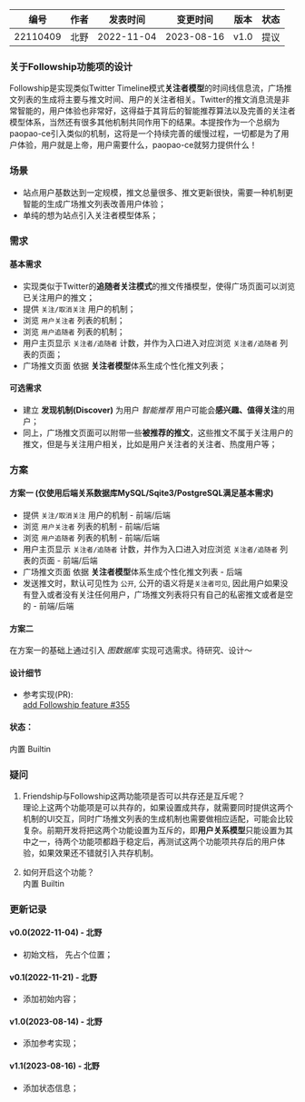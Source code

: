 | 编号 | 作者 | 发表时间 | 变更时间 | 版本 | 状态 |
| ----- | ----- | ----- | ----- | ----- | ----- |
| 22110409| 北野 | 2022-11-04 | 2023-08-16 | v1.0 | 提议 |

### 关于Followship功能项的设计
 Followship是实现类似Twitter Timeline模式**关注者模型**的时间线信息流，广场推文列表的生成将主要与推文时间、用户的关注者相关。Twitter的推文消息流是非常智能的，用户体验也非常好，这得益于其背后的智能推荐算法以及完善的关注者模型体系，当然还有很多其他机制共同作用下的结果。本提按作为一个总纲为paopao-ce引入类似的机制，这将是一个持续完善的缓慢过程，一切都是为了用户体验，用户就是上帝，用户需要什么，paopao-ce就努力提供什么！

### 场景 
* 站点用户基数达到一定规模，推文总量很多、推文更新很快，需要一种机制更智能的生成广场推文列表改善用户体验；
* 单纯的想为站点引入关注者模型体系；

### 需求  
#### 基本需求  
* 实现类似于Twitter的**追随者关注模式**的推文传播模型，使得广场页面可以浏览已关注用户的推文； 
* 提供 `关注/取消关注` 用户的机制；
* 浏览 `用户关注者` 列表的机制；
* 浏览 `用户追随者` 列表的机制；
* 用户主页显示 `关注者/追随者` 计数，并作为入口进入对应浏览 `关注者/追随者` 列表的页面；
* 广场推文页面 依据 **关注者模型**体系生成个性化推文列表；

#### 可选需求  
* 建立 **发现机制(Discover)** 为用户 *智能推荐* 用户可能会**感兴趣、值得关注**的用户；
* 同上，广场推文页面可以附带一些**被推荐的推文**，这些推文不属于关注用户的推文，但是与关注用户相关，比如是用户关注者的关注者、热度用户等；
 
### 方案

#### 方案一  (仅使用后端关系数据库MySQL/Sqite3/PostgreSQL满足基本需求)
* 提供 `关注/取消关注` 用户的机制  - 前端/后端
* 浏览 `用户关注者` 列表的机制  - 前端/后端
* 浏览 `用户追随者` 列表的机制 - 前端/后端
* 用户主页显示 `关注者/追随者` 计数，并作为入口进入对应浏览 `关注者/追随者` 列表的页面 - 前端/后端
* 广场推文页面 依据 **关注者模型**体系生成个性化推文列表 - 后端
* 发送推文时，默认可见性为 `公开`, 公开的语义将是`关注者可见`, 因此用户如果没有登入或者没有关注任何用户，广场推文列表将只有自己的私密推文或者是空的 - 前端/后端

#### 方案二 
在方案一的基础上通过引入 *图数据库* 实现可选需求。待研究、设计～

#### 设计细节 
* 参考实现(PR):  
[add Followship feature #355](https://github.com/rocboss/paopao-ce/pull/355)

#### 状态：
内置 Builtin

### 疑问

1. Friendship与Followship这两功能项是否可以共存还是互斥呢？   
    理论上这两个功能项是可以共存的，如果设置成共存，就需要同时提供这两个机制的UI交互，同时广场推文列表的生成机制也需要做相应适配，可能会比较复杂。前期开发将把这两个功能设置为互斥的，即**用户关系模型**只能设置为其中之一，待两个功能项都趋于稳定后，再测试这两个功能项共存后的用户体验，如果效果还不错就引入共存机制。

1. 如何开启这个功能？   
    内置 Builtin

### 更新记录
#### v0.0(2022-11-04) - 北野
* 初始文档， 先占个位置；

#### v0.1(2022-11-21) - 北野
* 添加初始内容；

#### v1.0(2023-08-14) - 北野
* 添加参考实现；

#### v1.1(2023-08-16) - 北野
* 添加状态信息；
